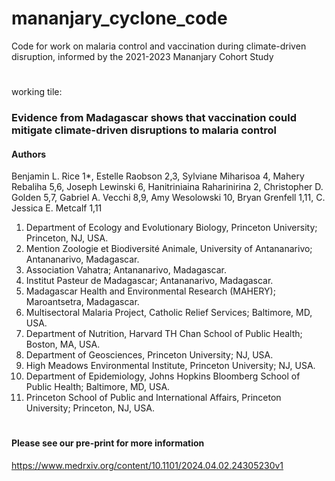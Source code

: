 # mananjary_cyclone_code
Code for work on malaria control and vaccination during climate-driven disruption, informed by the 2021-2023 Mananjary Cohort Study
#

working tile:
### Evidence from Madagascar shows that vaccination could mitigate climate-driven disruptions to malaria control

#### Authors
Benjamin L. Rice 1*, Estelle Raobson 2,3, Sylviane Miharisoa 4, Mahery Rebaliha 5,6, Joseph Lewinski 6, Hanitriniaina Raharinirina 2, Christopher D. Golden 5,7, Gabriel A. Vecchi 8,9, Amy Wesolowski 10, Bryan Grenfell 1,11, C. Jessica E. Metcalf 1,11

1. Department of Ecology and Evolutionary Biology, Princeton University; Princeton, NJ, USA.
2. Mention Zoologie et Biodiversité Animale, University of Antananarivo; Antananarivo, Madagascar.
3. Association Vahatra; Antananarivo, Madagascar.
4. Institut Pasteur de Madagascar; Antananarivo, Madagascar.
5. Madagascar Health and Environmental Research (MAHERY); Maroantsetra, Madagascar.
6. Multisectoral Malaria Project, Catholic Relief Services; Baltimore, MD, USA.
7. Department of Nutrition, Harvard TH Chan School of Public Health; Boston, MA, USA.
8. Department of Geosciences, Princeton University; NJ, USA.
9. High Meadows Environmental Institute, Princeton University; NJ, USA.
10. Department of Epidemiology, Johns Hopkins Bloomberg School of Public Health; Baltimore, MD, USA.
11. Princeton School of Public and International Affairs, Princeton University; Princeton, NJ, USA.
#

#### Please see our pre-print for more information
https://www.medrxiv.org/content/10.1101/2024.04.02.24305230v1
